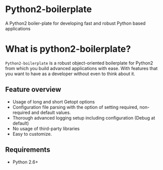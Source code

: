 Python2-boilerplate
===================
A Python2 boiler-plate for developing fast and robust Python based applications

What is python2-boilerplate?
============================
``Python2-boilerplate`` is a robust object-oriented boilerplate for Python2 from which you build advanced applications with ease. With features that you want to have as a developer without even to think about it.

Feature overview
----------------
* Usage of long and short Getopt options
* Configuration file parsing with the option of setting required, non-required and default values. 
* Thorough advanced logging setup including configuration (Debug at default)
* No usage of third-party libraries 
* Easy to customize.

Requirements
------------
* Python 2.6+
